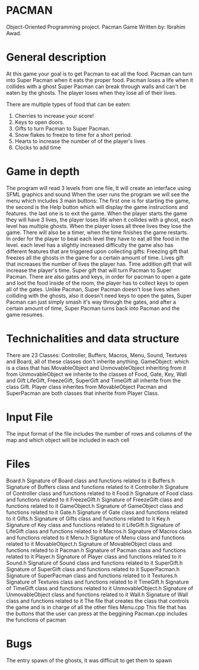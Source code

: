 # PACMAN
Object-Oriented Programming project.
Pacman Game
Written by: Ibrahim Awad.

# General description
At this game your goal is to get Pacman to eat all the food.
Pacman can turn into Super Pacman when it eats the proper food.
Pacman loses a life when it collides with a ghost
Super Pacman can break through walls and can't be eaten by the ghosts.
The player loses when they lose all of their lives.

There are multiple types of food that can be eaten:
1) Cherries to increase your score!
2) Keys to open doors.
3) Gifts to turn Pacman to Super Pacman.
4) Snow flakes to freeze to time for a short period.
5) Hearts to increase the number of of the player's lives
6) Clocks to add time

# Game in depth
The program will read 3 levels from one file, 
It will create an interface using SFML graphics and sound
When the user runs the program we will see the menu which includes
3 main buttons:
The first one is for starting the game, the second is the Help button 
which will display the game instructions and features.
the last one is to exit the game.
When the player starts the game they will have 3 lives, the player loses life 
when it collides with a ghost, each level has multiple ghosts. When the player 
loses all three lives they lose the game.
There will also be a timer, when the time finishes the game restarts.
In order for the player to beat each level they have to eat all the food in the 
level. 
each level has a slightly increased difficulty
the game also has different features that are triggered upon collecting gifts:
Freezing gift that freezes all the ghosts in the game for a certain amount of time.
Lives gift that increases the number of lives the player has.
Time addition gift that will increase the player's time.
Super gift that will turn Pacman to Super Pacman.
There are also gates and keys, in order for pacman to open a gate and loot the food
inside of the room, the player has to collect keys to open all of the gates.
Unlike Pacman, Super Pacman doesn't lose lives when colliding with the ghosts,
also it doesn't need keys to open the gates, Super Pacman can just simply smash it's
way through the gates, and after a certain amount of time, Super Pacman turns back into
Pacman and the game resumes.

# Technichalities and data structure
There are 23 Classes:
Controller, Buffers, Macros, Menu, Sound, Textures and Board, all of these classes don't
inherite anything.
GameObject: which is a class that has MovableObject and UnmovableObject inheriting from it
from UnmovableObject we inherite to the classes of Food, Gate, Key, Wall and Gift 
LifeGift, FreezeGift, SuperGift and TimeGift all inherite from the class Gift.
Player class inherites from MovableObject
Pacman and SuperPacman are both classes that inherite from Player Class.



# Input File
    
The input format of the file includes the number of rows and columns of the map
and which object will be included in each cell

# Files
Board.h
Signature of Board class and functions related to it
Buffers.h
Signature of Buffers class and functions related to it
Controller.h
Signature of Controller class and functions related to it
Food.h
Signature of Food class and functions related to it
FreezeGift.h
Signature of FreezeGift class and functions related to it
GameObject.h
Signature of GameObject class and functions related to it
Gate.h
Signature of Gate class and functions related to it
Gifts.h
Signature of Gifts class and functions related to it
Key.h
Signature of Key class and functions related to it
LifeGift.h
Signature of LifeGift class and functions related to it
Macros.h
Signature of Macros class and functions related to it
Menu.h
Signature of Menu class and functions related to it
MovableObject.h
Signature of MovableObject class and functions related to it
Pacman.h
Signature of Pacman class and functions related to it
Player.h
Signature of Player class and functions related to it
Sound.h
Signature of Sound class and functions related to it
SuperGift.h
Signature of SuperGift class and functions related to it
SuperPacman.h
Signature of SuperPacman class and functions related to it
Textures.h
Signature of Textures class and functions related to it
TimeGift.h
Signature of TimeGift class and functions related to it
UnmovableObject.h
Signature of UnmovableObject class and functions related to it
Wall.h
Signature of Wall class and functions related to it
The file that creates the class that controls the game and is in charge of all the other files
Menu.cpp
This file that has the buttons that the user can press at the beggining
Pacman.cpp
includes the functions of pacman

# Bugs
The entry spawn of the ghosts, it was difficult to get them to spawn
